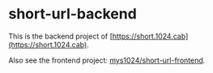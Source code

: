 # short-url-backend

This is the backend project of [https://short.1024.cab](https://short.1024.cab).

Also see the frontend project:
[mys1024/short-url-frontend](https://github.com/mys1024/short-url-frontend).
